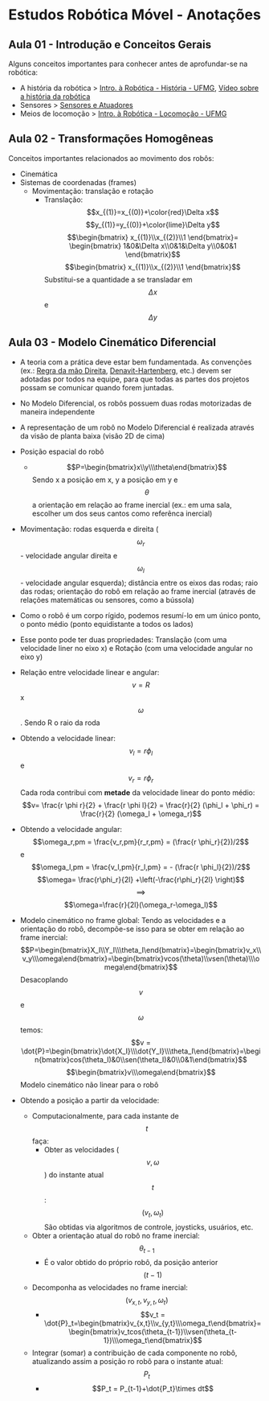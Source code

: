 # Estudos Robótica Móvel - Anotações


## Aula 01 - Introdução e Conceitos Gerais

Alguns conceitos importantes para conhecer antes de aprofundar-se na robótica:

- A história da robótica > [Intro. à Robótica - História - UFMG](https://homepages.dcc.ufmg.br/~doug/cursos/lib/exe/fetch.php?media=cursos:introrobotica:2017-1:aula2-historia.pdf), [Vídeo sobre a história da robótica](https://www.youtube.com/watch?v=8jV0JADp7Vs)
- Sensores > [Sensores e Atuadores](https://www.feis.unesp.br/Home/departamentos/engenhariaeletrica/aula-5---sensor-25-04-2013b.pdf)
- Meios de locomoção > [Intro. à Robótica - Locomoção - UFMG](https://homepages.dcc.ufmg.br/~doug/cursos/lib/exe/fetch.php?media=cursos:introrobotica:2019-1:aula13-locomocao.pdf)

## Aula 02 - Transformações Homogêneas

Conceitos importantes relacionados ao movimento dos robôs:
- Cinemática
- Sistemas de coordenadas (frames)
	- Movimentação: translação e rotação
		- Translação: 
		$$x_{(1)}=x_{(0)}+\color{red}\Delta x$$
        $$y_{(1)}=y_{(0)}+\color{lime}\Delta y$$
		$$\begin{bmatrix} x_{(1)}\\x_{(2)}\\1 \end{bmatrix}= \begin{bmatrix} 1&0&\Delta x\\0&1&\Delta y\\0&0&1 \end{bmatrix}$$ $$\begin{bmatrix} x_{(1)}\\x_{(2)}\\1 \end{bmatrix}$$ Substitui-se a quantidade a se transladar em $$\Delta x$$ e $$\Delta y$$ 

## Aula 03 - Modelo Cinemático Diferencial

- A teoria com a prática deve estar bem fundamentada. As convenções (ex.: [Regra da mão Direita](https://pt.khanacademy.org/science/physics/discoveries/electromagnet/a/right-hand-rule), [Denavit-Hartenberg](https://pt.wikipedia.org/wiki/Par%C3%A2metros_de_Denavit-Hartenberg), etc.) devem ser adotadas por todos na equipe, para que todas as partes dos projetos possam se comunicar quando forem juntadas.

- No Modelo Diferencial, os robôs possuem duas rodas motorizadas de maneira independente
- A representação de um robô no Modelo Diferencial é realizada através da visão de planta baixa (visão 2D de cima)
- Posição espacial do robô
	- $$P=\begin{bmatrix}x\\y\\\theta\end{bmatrix}$$ Sendo x a posição em x, y a posição em y e $$\theta$$ a orientação
em relação ao frame inercial (ex.: em uma sala, escolher um dos seus cantos como referênca inercial)
- Movimentação: rodas esquerda e direita ($$\omega_r$$ - velocidade angular direita e $$\omega_l$$ - velocidade angular esquerda); distância entre os eixos das rodas; raio das rodas; orientação do robô em relação ao frame inercial (através de relações matemáticas ou sensores, como a bússola)
- Como o robô é um corpo rígido, podemos resumí-lo em um único ponto, o ponto médio (ponto equidistante a todos os lados)
- Esse ponto pode ter duas propriedades: Translação (com uma velocidade liner no eixo x) e Rotação (com uma velocidade angular no eixo y)
- Relação entre velocidade linear e angular: $$v=R$$ x $$\omega$$. Sendo R o raio da roda
- Obtendo a velocidade linear: 
    $$v_l=r\phi_l$$ e $$v_r=r\phi_r$$
    Cada roda contribui com **metade** da velocidade linear do ponto médio:
    $$v= \frac{r \phi r}{2} + \frac{r \phi l}{2} = \frac{r}{2} (\phi_l + \phi_r) = \frac{r}{2} (\omega_l + \omega_r)$$
- Obtendo a velocidade angular:
    $$\omega_r,pm = \frac{v_r,pm}{r_r,pm} = (\frac{r \phi_r}{2})/2$$ e $$\omega_l,pm = \frac{v_l,pm}{r_l,pm} = - (\frac{r \phi_l}{2})/2$$
    $$\omega= \frac{r\phi_r}{2l} +\left(-\frac{r\phi_r}{2l} \right)$$ $$\implies$$ $$\omega=\frac{r}{2l}(\omega_r-\omega_l)$$
- Modelo cinemático no frame global:
    Tendo as velocidades e a orientação do robô, decompõe-se isso para se obter em relação ao frame inercial:
    $$P=\begin{bmatrix}X_I\\Y_I\\\theta_I\end{bmatrix}=\begin{bmatrix}v_x\\v_y\\\omega\end{bmatrix}=\begin{bmatrix}vcos(\theta)\\vsen(\theta)\\\omega\end{bmatrix}$$
    Desacoplando $$v$$ e $$\omega$$ temos:
    $$v = \dot{P}=\begin{bmatrix}\dot{X_I}\\\dot{Y_I}\\\theta_I\end{bmatrix}=\begin{bmatrix}cos(\theta_I)&0\\sen(\theta_I)&0\\0&1\end{bmatrix}$$ $$\begin{bmatrix}v\\\omega\end{bmatrix}$$ Modelo cinemático não linear para o robô
- Obtendo a posição a partir da velocidade:
    - Computacionalmente, para cada instante de $$t$$ faça:
        - Obter as velocidades ($$v, \omega$$) do instante atual $$t$$: $$(v_t, \omega_t)$$
        São obtidas via algoritmos de controle, joysticks, usuários, etc.
    - Obter a orientação atual do robô no frame inercial: $$\theta_{t-1}$$
        - É o valor obtido do próprio robô, da posição anterior $$(t-1)$$
    - Decomponha as velocidades no frame inercial: $$(v_{x,t}, v_{y,t}, \omega_t)$$
        - $$v_t = \dot{P}_t=\begin{bmatrix}v_{x,t}\\v_{y,t}\\\omega_t\end{bmatrix}=\begin{bmatrix}v_tcos(\theta_{t-1})\\vsen(\theta_{t-1})\\\omega_t\end{bmatrix}$$
    - Integrar (somar) a contribuição de cada componente no robô, atualizando assim a posição ro robô para o instante atual: $$P_t$$
        - $$P_t = P_{t-1}+\dot{P_t}\times dt$$
